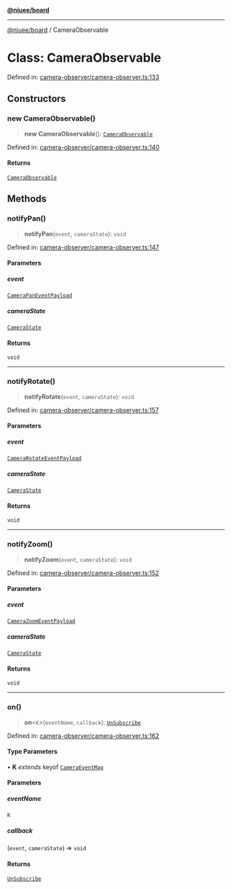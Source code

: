 [**@niuee/board**](../README.md)

***

[@niuee/board](../globals.md) / CameraObservable

# Class: CameraObservable

Defined in: [camera-observer/camera-observer.ts:133](https://github.com/niuee/board/blob/e6c1edcccf6525a0cc9088782c7c4653e837f533/src/camera-observer/camera-observer.ts#L133)

## Constructors

### new CameraObservable()

> **new CameraObservable**(): [`CameraObservable`](CameraObservable.md)

Defined in: [camera-observer/camera-observer.ts:140](https://github.com/niuee/board/blob/e6c1edcccf6525a0cc9088782c7c4653e837f533/src/camera-observer/camera-observer.ts#L140)

#### Returns

[`CameraObservable`](CameraObservable.md)

## Methods

### notifyPan()

> **notifyPan**(`event`, `cameraState`): `void`

Defined in: [camera-observer/camera-observer.ts:147](https://github.com/niuee/board/blob/e6c1edcccf6525a0cc9088782c7c4653e837f533/src/camera-observer/camera-observer.ts#L147)

#### Parameters

##### event

[`CameraPanEventPayload`](../type-aliases/CameraPanEventPayload.md)

##### cameraState

[`CameraState`](../type-aliases/CameraState.md)

#### Returns

`void`

***

### notifyRotate()

> **notifyRotate**(`event`, `cameraState`): `void`

Defined in: [camera-observer/camera-observer.ts:157](https://github.com/niuee/board/blob/e6c1edcccf6525a0cc9088782c7c4653e837f533/src/camera-observer/camera-observer.ts#L157)

#### Parameters

##### event

[`CameraRotateEventPayload`](../type-aliases/CameraRotateEventPayload.md)

##### cameraState

[`CameraState`](../type-aliases/CameraState.md)

#### Returns

`void`

***

### notifyZoom()

> **notifyZoom**(`event`, `cameraState`): `void`

Defined in: [camera-observer/camera-observer.ts:152](https://github.com/niuee/board/blob/e6c1edcccf6525a0cc9088782c7c4653e837f533/src/camera-observer/camera-observer.ts#L152)

#### Parameters

##### event

[`CameraZoomEventPayload`](../type-aliases/CameraZoomEventPayload.md)

##### cameraState

[`CameraState`](../type-aliases/CameraState.md)

#### Returns

`void`

***

### on()

> **on**\<`K`\>(`eventName`, `callback`): [`UnSubscribe`](../type-aliases/UnSubscribe.md)

Defined in: [camera-observer/camera-observer.ts:162](https://github.com/niuee/board/blob/e6c1edcccf6525a0cc9088782c7c4653e837f533/src/camera-observer/camera-observer.ts#L162)

#### Type Parameters

• **K** *extends* keyof [`CameraEventMap`](../type-aliases/CameraEventMap.md)

#### Parameters

##### eventName

`K`

##### callback

(`event`, `cameraState`) => `void`

#### Returns

[`UnSubscribe`](../type-aliases/UnSubscribe.md)
